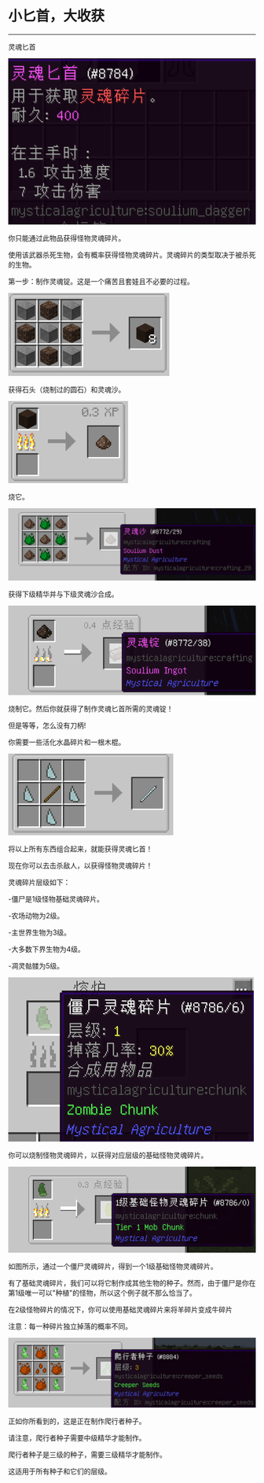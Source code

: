 # 小匕首，大收获
___

灵魂匕首

![灵魂匕首属性](souliumdagger.png)

你只能通过此物品获得怪物灵魂碎片。

使用该武器杀死生物，会有概率获得怪物灵魂碎片。灵魂碎片的类型取决于被杀死的生物。

第一步：制作灵魂锭。这是一个痛苦且套娃且不必要的过程。

![过程之初](souliumrecipe1.png)

获得石头（烧制过的圆石）和灵魂沙。

![然后呢...?](souliumrecipe2.png)

烧它。

![我们完成了吗？没有？](souliumrecipe3.png)

获得下级精华并与下级灵魂沙合成。

![最后一步!](souliumrecipe4.png)

烧制它。然后你就获得了制作灵魂匕首所需的灵魂锭！

但是等等，怎么没有刀柄!

你需要一些活化水晶碎片和一根木棍。

![但我猜这只是一根棍子](stick.png)

将以上所有东西组合起来，就能获得灵魂匕首！

现在你可以去击杀敌人，以获得怪物灵魂碎片！

灵魂碎片层级如下：

-僵尸是1级怪物基础灵魂碎片。

-农场动物为2级。

-主世界生物为3级。

-大多数下界生物为4级。

-凋灵骷髅为5级。

![熔炉中的的僵尸灵魂碎片](cookedchunk1.png)

你可以烧制怪物灵魂碎片，以获得对应层级的基础怪物灵魂碎片。

![成品](cookedchunk2.png)

如图所示，通过一个僵尸灵魂碎片，得到一个1级基础怪物灵魂碎片。

有了基础灵魂碎片，我们可以将它制作成其他生物的种子。然而，由于僵尸是你在第1级唯一可以"种植"的怪物，所以这个例子就不那么恰当了。

在2级怪物碎片的情况下，你可以使用基础灵魂碎片来将羊碎片变成牛碎片

注意：每一种碎片独立掉落的概率不同。

![例如](creeperseeds.png)

正如你所看到的，这是正在制作爬行者种子。

请注意，爬行者种子需要中级精华才能制作。

爬行者种子是三级的种子，需要三级精华才能制作。

这适用于所有种子和它们的层级。
